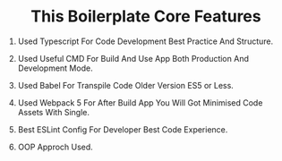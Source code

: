<h1 align="center">This Boilerplate Core Features</h1>

1. Used Typescript For Code Development Best Practice And Structure.

2. Used Useful CMD For Build And Use App Both Production And Development Mode.

3. Used Babel For Transpile Code Older Version ES5 or Less.

4. Used Webpack 5 For After Build App You Will Got Minimised Code Assets With Single.

5. Best ESLint Config For Developer Best Code Experience.

6. OOP Approch Used.